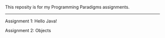 This reposity is for my Programming Paradigms assignments.

---------------------------------------------------------------------

Assignment 1: Hello Java!

Assignment 2: Objects
